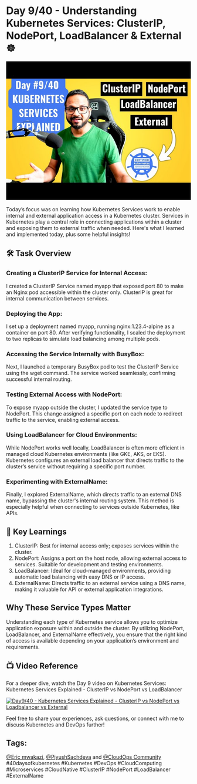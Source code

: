 # Day 9/40 - Understanding Kubernetes Services: ClusterIP, NodePort, LoadBalancer & External ☸️

<img src='./assets/9.png'>

Today’s focus was on learning how Kubernetes Services work to enable internal and external application access in a Kubernetes cluster. Services in Kubernetes play a central role in connecting applications within a cluster and exposing them to external traffic when needed. Here's what I learned and implemented today, plus some helpful insights!

## 🛠 Task Overview
### Creating a ClusterIP Service for Internal Access:
I created a ClusterIP Service named myapp that exposed port 80 to make an Nginx pod accessible within the cluster only. ClusterIP is great for internal communication between services.

### Deploying the App:
I set up a deployment named myapp, running nginx:1.23.4-alpine as a container on port 80. After verifying functionality, I scaled the deployment to two replicas to simulate load balancing among multiple pods.
### Accessing the Service Internally with BusyBox:
Next, I launched a temporary BusyBox pod to test the ClusterIP Service using the wget command. The service worked seamlessly, confirming successful internal routing.

### Testing External Access with NodePort:
To expose myapp outside the cluster, I updated the service type to NodePort. This change assigned a specific port on each node to redirect traffic to the service, enabling external access.

### Using LoadBalancer for Cloud Environments:
While NodePort works well locally, LoadBalancer is often more efficient in managed cloud Kubernetes environments (like GKE, AKS, or EKS). Kubernetes configures an external load balancer that directs traffic to the cluster’s service without requiring a specific port number.

### Experimenting with ExternalName:
Finally, I explored ExternalName, which directs traffic to an external DNS name, bypassing the cluster's internal routing system. This method is especially helpful when connecting to services outside Kubernetes, like APIs.

## 🧩 Key Learnings

1. ClusterIP: Best for internal access only; exposes services within the cluster.
2. NodePort: Assigns a port on the host node, allowing external access to services. Suitable for development and testing environments.
3. LoadBalancer: Ideal for cloud-managed environments, providing automatic load balancing with easy DNS or IP access.
4. ExternalName: Directs traffic to an external service using a DNS name, making it valuable for API or external application integrations.

## Why These Service Types Matter

Understanding each type of Kubernetes service allows you to optimize application exposure within and outside the cluster. By utilizing NodePort, LoadBalancer, and ExternalName effectively, you ensure that the right kind of access is available depending on your application’s environment and requirements.

## 📺 Video Reference

For a deeper dive, watch the Day 9 video on Kubernetes Services: Kubernetes Services Explained - ClusterIP vs NodePort vs LoadBalancer

[![Day9/40 - Kubernetes Services Explained - ClusterIP vs NodePort vs Loadbalancer vs External](https://img.youtube.com/vi/tHAQWLKMTB0/sddefault.jpg)](https://youtu.be/tHAQWLKMTB0)


Feel free to share your experiences, ask questions, or connect with me to discuss Kubernetes and DevOps further!
## Tags:

[@Eric mwakazi](https://www.linkedin.com/in/eric-mwakazi), [@PiyushSachdeva](https://www.linkedin.com/in/piyush-sachdeva) and [@CloudOps Community](https://www.linkedin.com/company/thecloudopscomm)
#40daysofkubernetes #Kubernetes #DevOps #CloudComputing #Microservices #CloudNative #ClusterIP #NodePort #LoadBalancer #ExternalName